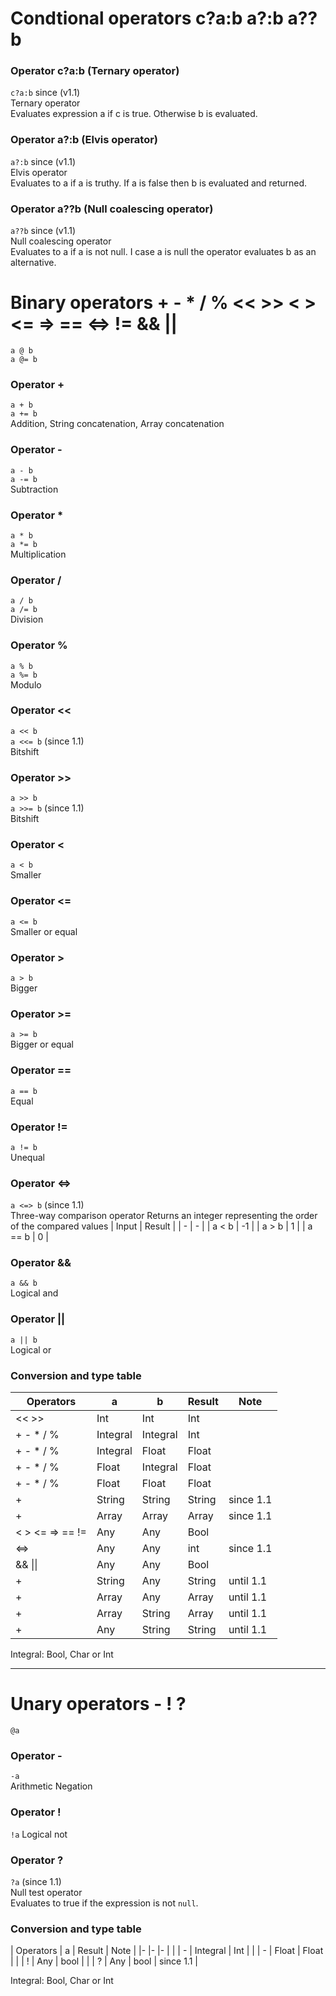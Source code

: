 # Condtional operators c?a:b a?:b a??b

### Operator c?a:b (Ternary operator)
`c?a:b` since (v1.1)  
Ternary operator  
Evaluates expression a if c is true. Otherwise b is evaluated.

### Operator a?:b (Elvis operator)
`a?:b` since (v1.1)  
Elvis operator  
Evaluates to a if a is truthy. If a is false then b is evaluated and returned.

### Operator a??b (Null coalescing operator)
`a??b` since (v1.1)  
Null coalescing operator  
Evaluates to a if a is not null. I case a is null the operator evaluates b as an alternative.

# Binary operators + - * / % << >> < > <= => == <=> != && ||
`a @ b`  
`a @= b`  

### Operator +
`a + b`  
`a += b`  
Addition, String concatenation, Array concatenation  

### Operator -
`a - b`  
`a -= b`  
Subtraction  

### Operator *
`a * b`  
`a *= b`  
Multiplication  

### Operator /
`a / b`  
`a /= b`  
Division  

### Operator %
`a % b`  
`a %= b`  
Modulo  

### Operator <<
`a << b`  
`a <<= b` (since 1.1)  
Bitshift  

### Operator >>
`a >> b`  
`a >>= b` (since 1.1)  
Bitshift  

### Operator < 
`a < b`   
Smaller  

### Operator <= 
`a <= b`   
Smaller or equal  

### Operator >
`a > b`   
Bigger  

### Operator >= 
`a >= b`   
Bigger or equal  

### Operator ==
`a == b`   
Equal  

### Operator != 
`a != b`   
Unequal  

### Operator <=> 
`a <=> b` (since 1.1)   
Three-way comparison operator
Returns an integer representing the order of the compared values
| Input  | Result |
| -      | -      |
| a < b  | -1     |
| a > b  | 1      |
| a == b | 0      |

### Operator && 
`a && b`   
Logical and  

### Operator || 
`a || b`   
Logical or  

### Conversion and type table

| Operators         | a         | b        | Result | Note      |
|-                  |-          |-         |-       |-          |
| << >>             | Int       | Int      | Int    |           |
| + - * / %         | Integral  | Integral | Int    |           |
| + - * / %         | Integral  | Float    | Float  |           |
| + - * / %         | Float     | Integral | Float  |           |
| + - * / %         | Float     | Float    | Float  |           |
| +                 | String    | String   | String | since 1.1 |
| +                 | Array     | Array    | Array  | since 1.1 |
| < > <= => == !=   | Any       | Any      | Bool   |           |
| <=>               | Any       | Any      | int    | since 1.1 |
| && \|\|           | Any       | Any      | Bool   |           |
| +                 | String    | Any      | String | until 1.1 |
| +                 | Array     | Any      | Array  | until 1.1 |
| +                 | Array     | String   | Array  | until 1.1 |
| +                 | Any       | String   | String | until 1.1 |

Integral: Bool, Char or Int

---

# Unary operators - ! ?
`@a`

### Operator -
`-a`  
Arithmetic Negation  

### Operator !
`!a`
Logical not

### Operator ?
`?a` (since 1.1)  
Null test operator  
Evaluates to true if the expression is not `null`.

### Conversion and type table

| Operators | a         | Result | Note      |
|-          |-          |-       |           |
| -         | Integral  | Int    |           |
| -         | Float     | Float  |           |
| !         | Any       | bool   |           |
| ?         | Any       | bool   | since 1.1 |

Integral: Bool, Char or Int

